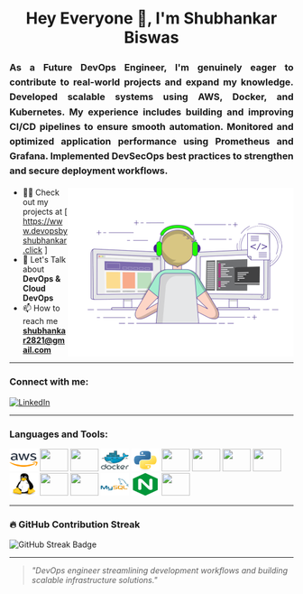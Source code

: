 <h1 align="center">Hey Everyone 👋, I'm Shubhankar Biswas</h1>

<h3 style="text-align: justify; line-height: 1.6;">As a Future DevOps Engineer, I'm genuinely eager to contribute to real-world projects and expand my knowledge. Developed scalable systems using AWS, Docker, and Kubernetes. My experience includes building and improving CI/CD pipelines to ensure smooth automation. Monitored and optimized application performance using Prometheus and Grafana. Implemented DevSecOps best practices to strengthen and secure deployment workflows.</h3>

<p align="center">
  <a href="https://github.com/Shubhankar-24x">
  </a>
  
  <a href="https://www.linkedin.com/in/shubhankar-biswas-467341311">
    
  </a>

  <a href="https://www.devopsbyshubhankar.click">
    
  </a>
</p>

<img align="right" alt="Coding" width="400" src="https://raw.githubusercontent.com/devSouvik/devSouvik/master/gif3.gif">

- 👨‍💻 Check out my projects at [ https://www.devopsbyshubhankar.click ]
- 💬 Let's Talk about **DevOps & Cloud DevOps**
- 📫 How to reach me **shubhankar2821@gmail.com**

---

<h3 align="left">Connect with me:</h3>
<p align="left">
  <a href="https://www.linkedin.com/in/shubhankar-biswas-467341311" target="blank"><img align="center" src="https://raw.githubusercontent.com/rahuldkjain/github-profile-readme-generator/master/src/images/icons/Social/linked-in-alt.svg" alt="LinkedIn" height="30" width="40" /></a>
  
</p>

---

<h3 align="left">Languages and Tools:</h3>
<p align="left">
  <img src="https://raw.githubusercontent.com/devicons/devicon/master/icons/amazonwebservices/amazonwebservices-original-wordmark.svg" width="50" height="40"/>
  <img src="https://www.vectorlogo.zone/logos/gnu_bash/gnu_bash-icon.svg" width="50" height="40"/>
  <img src="https://www.svgrepo.com/show/373625/gitlab.svg" width="50" height="40"/>
  <img src="https://raw.githubusercontent.com/devicons/devicon/master/icons/docker/docker-original-wordmark.svg" width="50" height="40"/>
  <img src="https://raw.githubusercontent.com/devicons/devicon/master/icons/python/python-original.svg" width="50" height="40"/>
  <img src="https://www.vectorlogo.zone/logos/git-scm/git-scm-icon.svg" width="50" height="40"/>
  <img src="https://www.vectorlogo.zone/logos/grafana/grafana-icon.svg" width="50" height="40"/>
  <img src="https://www.vectorlogo.zone/logos/jenkins/jenkins-icon.svg" width="50" height="40"/
   <img src="https://www.svgrepo.com/show/330509/githubactions.svg" width="50" height="40"/>
  <img src="https://www.vectorlogo.zone/logos/kubernetes/kubernetes-icon.svg" width="50" height="40"/>
  <img src="https://raw.githubusercontent.com/devicons/devicon/master/icons/linux/linux-original.svg" width="50" height="40"/>
  <img src="https://www.svgrepo.com/show/354447/terraform-icon.svg" width="50" height="40"/>
  <img src="https://www.svgrepo.com/show/353399/ansible.svg" width="50" height="40"/>
  <img src="https://raw.githubusercontent.com/devicons/devicon/master/icons/mysql/mysql-original-wordmark.svg" width="50" height="40"/>
  <img src="https://raw.githubusercontent.com/devicons/devicon/master/icons/nginx/nginx-original.svg" width="50" height="40"/>
  <img src="https://www.vectorlogo.zone/logos/getpostman/getpostman-icon.svg" width="50" height="40"/>
</p>

---

### 🔥 GitHub Contribution Streak

![GitHub Streak Badge](https://img.shields.io/badge/GitHub%20Streak-Active-brightgreen?logo=github&style=for-the-badge)

---

> _"DevOps engineer streamlining development workflows and building scalable infrastructure solutions."_
